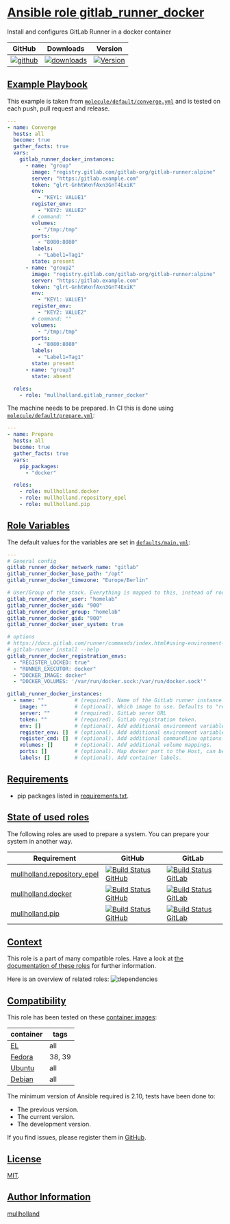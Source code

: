 # [Ansible role gitlab_runner_docker](#gitlab_runner_docker)

Install and configures GitLab Runner in a docker container

|GitHub|Downloads|Version|
|------|---------|-------|
|[![github](https://github.com/mullholland/ansible-role-gitlab_runner_docker/actions/workflows/molecule.yml/badge.svg)](https://github.com/mullholland/ansible-role-gitlab_runner_docker/actions/workflows/molecule.yml)|[![downloads](https://img.shields.io/ansible/role/d/mullholland/gitlab_runner_docker)](https://galaxy.ansible.com/mullholland/gitlab_runner_docker)|[![Version](https://img.shields.io/github/release/mullholland/ansible-role-gitlab_runner_docker.svg)](https://github.com/mullholland/ansible-role-gitlab_runner_docker/releases/)|
## [Example Playbook](#example-playbook)

This example is taken from [`molecule/default/converge.yml`](https://github.com/mullholland/ansible-role-gitlab_runner_docker/blob/master/molecule/default/converge.yml) and is tested on each push, pull request and release.

```yaml
---
- name: Converge
  hosts: all
  become: true
  gather_facts: true
  vars:
    gitlab_runner_docker_instances:
      - name: "group"
        image: "registry.gitlab.com/gitlab-org/gitlab-runner:alpine"
        server: "https:/gitlab.example.com"
        token: "glrt-GnhtWxnfAxn3GnT4ExiK"
        env:
          - "KEY1: VALUE1"
        register_env:
          - "KEY2: VALUE2"
        # command: ""
        volumes:
          - "/tmp:/tmp"
        ports:
          - "8080:8080"
        labels:
          - "Label1=Tag1"
        state: present
      - name: "group2"
        image: "registry.gitlab.com/gitlab-org/gitlab-runner:alpine"
        server: "https:/gitlab.example.com"
        token: "glrt-GnhtWxnfAxn3GnT4ExiK"
        env:
          - "KEY1: VALUE1"
        register_env:
          - "KEY2: VALUE2"
        # command: ""
        volumes:
          - "/tmp:/tmp"
        ports:
          - "8080:8080"
        labels:
          - "Label1=Tag1"
        state: present
      - name: "group3"
        state: absent

  roles:
    - role: "mullholland.gitlab_runner_docker"
```

The machine needs to be prepared. In CI this is done using [`molecule/default/prepare.yml`](https://github.com/mullholland/ansible-role-gitlab_runner_docker/blob/master/molecule/default/prepare.yml):

```yaml
---
- name: Prepare
  hosts: all
  become: true
  gather_facts: true
  vars:
    pip_packages:
      - "docker"

  roles:
    - role: mullholland.docker
    - role: mullholland.repository_epel
    - role: mullholland.pip
```



## [Role Variables](#role-variables)

The default values for the variables are set in [`defaults/main.yml`](https://github.com/mullholland/ansible-role-gitlab_runner_docker/blob/master/defaults/main.yml):

```yaml
---
# General config
gitlab_runner_docker_network_name: "gitlab"
gitlab_runner_docker_base_path: "/opt"
gitlab_runner_docker_timezone: "Europe/Berlin"

# User/Group of the stack. Everything is mapped to this, instead of root.
gitlab_runner_docker_user: "homelab"
gitlab_runner_docker_uid: "900"
gitlab_runner_docker_group: "homelab"
gitlab_runner_docker_gid: "900"
gitlab_runner_docker_user_system: true

# options
# https://docs.gitlab.com/runner/commands/index.html#using-environment-variables
# gitlab-runner install --help
gitlab_runner_docker_registration_envs:
  - "REGISTER_LOCKED: true"
  - "RUNNER_EXECUTOR: docker"
  - "DOCKER_IMAGE: docker"
  - "DOCKER_VOLUMES: '/var/run/docker.sock:/var/run/docker.sock'"

gitlab_runner_docker_instances:
  - name: ""          # (required). Name of the GitLab runner instance
    image: ""         # (optional). Which image to use. Defaults to "registry.gitlab.com/gitlab-org/gitlab-runner:alpine".
    server: ""        # (required). GitLab serer URL
    token: ""         # (required). GitLab registration token.
    env: []           # (optional). Add additional environment variables only for gitlab runner.
    register_env: []  # (optional). Add additional environment variables only for runner registration. see option with 'gitlab-runner install --help'
    register_cmd: []  # (optional). Add additional commandline options for runner registration
    volumes: []       # (optional). Add additional volume mappings.
    ports: []         # (optional). Map docker port to the Host, can be used to exposed metrics or similar.
    labels: []        # (optional). Add container labels.
```

## [Requirements](#requirements)

- pip packages listed in [requirements.txt](https://github.com/mullholland/ansible-role-gitlab_runner_docker/blob/master/requirements.txt).

## [State of used roles](#state-of-used-roles)

The following roles are used to prepare a system. You can prepare your system in another way.

| Requirement | GitHub | GitLab |
|-------------|--------|--------|
|[mullholland.repository_epel](https://galaxy.ansible.com/mullholland/repository_epel)|[![Build Status GitHub](https://github.com/mullholland/ansible-role-repository_epel/workflows/Ansible%20Molecule/badge.svg)](https://github.com/mullholland/ansible-role-repository_epel/actions)|[![Build Status GitLab](https://gitlab.com/opensourceunicorn/ansible-role-repository_epel/badges/master/pipeline.svg)](https://gitlab.com/opensourceunicorn/ansible-role-repository_epel)|
|[mullholland.docker](https://galaxy.ansible.com/mullholland/docker)|[![Build Status GitHub](https://github.com/mullholland/ansible-role-docker/workflows/Ansible%20Molecule/badge.svg)](https://github.com/mullholland/ansible-role-docker/actions)|[![Build Status GitLab](https://gitlab.com/opensourceunicorn/ansible-role-docker/badges/master/pipeline.svg)](https://gitlab.com/opensourceunicorn/ansible-role-docker)|
|[mullholland.pip](https://galaxy.ansible.com/mullholland/pip)|[![Build Status GitHub](https://github.com/mullholland/ansible-role-pip/workflows/Ansible%20Molecule/badge.svg)](https://github.com/mullholland/ansible-role-pip/actions)|[![Build Status GitLab](https://gitlab.com/opensourceunicorn/ansible-role-pip/badges/master/pipeline.svg)](https://gitlab.com/opensourceunicorn/ansible-role-pip)|

## [Context](#context)

This role is a part of many compatible roles. Have a look at [the documentation of these roles](https://mullholland.net) for further information.

Here is an overview of related roles:
![dependencies](https://raw.githubusercontent.com/mullholland/ansible-role-gitlab_runner_docker/png/requirements.png "Dependencies")

## [Compatibility](#compatibility)

This role has been tested on these [container images](https://hub.docker.com/u/mullholland):

|container|tags|
|---------|----|
|[EL](https://hub.docker.com/r/mullholland/enterpriselinux)|all|
|[Fedora](https://hub.docker.com/r/mullholland/fedora/)|38, 39|
|[Ubuntu](https://hub.docker.com/r/mullholland/ubuntu)|all|
|[Debian](https://hub.docker.com/r/mullholland/debian)|all|

The minimum version of Ansible required is 2.10, tests have been done to:

- The previous version.
- The current version.
- The development version.

If you find issues, please register them in [GitHub](https://github.com/mullholland/ansible-role-gitlab_runner_docker/issues).

## [License](#license)

[MIT](https://github.com/mullholland/ansible-role-gitlab_runner_docker/blob/master/LICENSE).

## [Author Information](#author-information)

[mullholland](https://mullholland.net)
